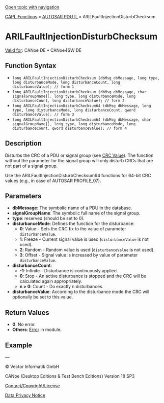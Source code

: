 [Open topic with navigation](../../../../../CANoeDEFamily.htm#Topics/CAPLFunctions/AUTOSARpduIL/Functions/CAPLfunctionARILFaultInjectionDisturbChecksum.md)

[CAPL Functions](../../CAPLfunctions.md) » [AUTOSAR PDU IL](../CAPLfunctionsAUTOSARpduILOverview.md) » ARILFaultInjectionDisturbChecksum

# ARILFaultInjectionDisturbChecksum

[Valid for](../../../Shared/FeatureAvailability.md): CANoe DE • CANoe4SW DE

## Function Syntax

- `long ARILFaultInjectionDisturbChecksum (dbMsg dbMessage, long type, long disturbanceMode, long disturbanceCount, long disturbanceValue); // form 1`
- `long ARILFaultInjectionDisturbChecksum (dbMsg dbMessage, char signalGroupName[], long type, long disturbanceMode, long disturbanceCount, long disturbanceValue); // form 2`
- `long ARILFaultInjectionDisturbChecksum64 (dbMsg dbMessage, long type, long disturbanceMode, long disturbanceCount, qword disturbanceValue); // form 3`
- `long ARILFaultInjectionDisturbChecksum64 (dbMsg dbMessage, char signalGroupName[], long type, long disturbanceMode, long disturbanceCount, qword disturbanceValue); // form 4`

## Description

Disturbs the CRC of a PDU or signal group (see [CRC Value](../../../CANoeCANalyzer/LibrariesPackages/AUTOSARpduIL/AUTOSARpduILFeatures.md#CRCValue)). The function without the parameter for the signal group will only disturb CRCs that are not part of a signal group.

Use the ARILFaultInjectionDisturbChecksum64 functions for 64-bit CRC values (e.g., in case of AUTOSAR PROFILE_07).

## Parameters

- **dbMessage**: The symbolic name of a PDU in the database.
- **signalGroupName**: The symbolic full name of the signal group.
- **type**: reserved (should be set to 0).
- **disturbanceMode**: Defines the function for the disturbance:
  - **0**: Value - Sets the CRC fix to the value of parameter `disturbanceValue`.
  - **1**: Freeze - Current signal value is used (`disturbanceValue` is not used).
  - **2**: Random - Random value is used (`disturbanceValue` is not used).
  - **3**: Offset - Signal value is increased by value of parameter `disturbanceValue`.
- **disturbanceCount**: 
  - **-1**: Infinite - Disturbance is continuously applied.
  - **0**: Stop - An active disturbance is stopped and the CRC will be calculated again appropriately.
  - **n > 0**: Count - Do exactly n disturbances.
- **disturbanceValue**: According to the disturbance mode the CRC will optionally be set to this value.

## Return Values

- **0**: No error.
- **Others**: [Error](../../../CANoeCANalyzer/LibrariesPackages/AUTOSARpduIL/AUTOSARpduILReturnCodes.md) in module.

## Example

—

© Vector Informatik GmbH

CANoe (Desktop Editions & Test Bench Editions) Version 18 SP3

[Contact/Copyright/License](../../../Shared/ContactCopyrightLicense.md)

[Data Privacy Notice](https://www.vector.com/int/en/company/get-info/privacy-policy/)